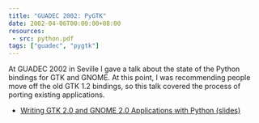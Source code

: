 ```yaml
---
title: "GUADEC 2002: PyGTK"
date: 2002-04-06T00:00:00+08:00
resources:
 - src: python.pdf
tags: ["guadec", "pygtk"]
---
```


At GUADEC 2002 in Seville I gave a talk about the state of the Python
bindings for GTK and GNOME.  At this point, I was recommending people
move off the old GTK 1.2 bindings, so this talk covered the process of
porting existing applications.

<!--more-->

* [Writing GTK 2.0 and GNOME 2.0 Applications with Python (slides)](python.pdf)

